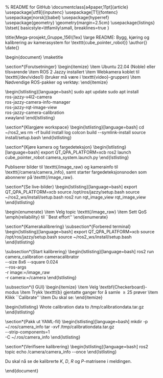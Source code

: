 % README for GitHub
\documentclass[a4paper,11pt]{article}
\usepackage[utf8]{inputenc}
\usepackage[T1]{fontenc}
\usepackage[norsk]{babel}
\usepackage{hyperref}
\usepackage{geometry}
\geometry{margin=2.5cm}
\usepackage{listings}
\lstset{
  basicstyle=\ttfamily\small,
  breaklines=true
}

\title{Mega-prosjekt\_Gruppe\_156\\[1ex]
\large README: Bygg, kjøring og kalibrering av kamerasystem for \texttt{cube\_pointer\_robot}}
\author{}
\date{}

\begin{document}
\maketitle

\section*{Forutsetninger}
\begin{itemize}
  \item Ubuntu 22.04 (Noble) eller tilsvarende
  \item ROS 2 Jazzy installert
  \item Webkamera koblet til \texttt{/dev/video1} (bruker må være i \texttt{video}-gruppen)
  \item Nødvendige ROS-pakker og verktøy:
\end{itemize}

\begin{lstlisting}[language=bash]
sudo apt update
sudo apt install \
  ros-jazzy-v4l2-camera \
  ros-jazzy-camera-info-manager \
  ros-jazzy-rqt-image-view \
  ros-jazzy-camera-calibration \
  xwayland
\end{lstlisting}

\section*{Klargjøre workspace}
\begin{lstlisting}[language=bash]
cd ~/ros2_ws
rm -rf build install log
colcon build --symlink-install
source install/setup.bash
\end{lstlisting}

\section*{Kjøre kamera og fargedeteksjon}
\begin{lstlisting}[language=bash]
export QT_QPA_PLATFORM=xcb
ros2 launch cube_pointer_robot camera_system.launch.py
\end{lstlisting}

Publiserer bilder til \texttt{/image\_raw} og kamerainfo til \texttt{/camera/camera\_info}, samt starter fargedeteksjonsnoden som abonnerer på \texttt{/image\_raw}.

\section*{Se live-bilder}
\begin{lstlisting}[language=bash]
export QT_QPA_PLATFORM=xcb
source /opt/ros/jazzy/setup.bash
source ~/ros2_ws/install/setup.bash
ros2 run rqt_image_view rqt_image_view
\end{lstlisting}

\begin{enumerate}
  \item Velg topic \texttt{/image\_raw}
  \item Sett QoS \emph{reliability} til ``Best effort''
\end{enumerate}

\section*{Kamerakalibrering}
\subsection*{Forbered terminal}
\begin{lstlisting}[language=bash]
export QT_QPA_PLATFORM=xcb
source /opt/ros/jazzy/setup.bash
source ~/ros2_ws/install/setup.bash
\end{lstlisting}

\subsection*{Start kalibrering}
\begin{lstlisting}[language=bash]
ros2 run camera_calibration cameracalibrator \
  --size 8x6 --square 0.024 \
  --ros-args \
    -r image:=/image_raw \
    -r camera:=/camera
\end{lstlisting}

\subsection*{I GUI}
\begin{itemize}
  \item Velg \textbf{Checkerboard}-modus
  \item Trykk \texttt{b} gjentatte ganger for å samle $\ge25$ prøver
  \item Klikk ``Calibrate''
  \item Du skal se:
\end{itemize}

\begin{lstlisting}
Wrote calibration data to /tmp/calibrationdata.tar.gz
\end{lstlisting}

\section*{Pakk ut YAML-fil}
\begin{lstlisting}[language=bash]
mkdir -p ~/.ros/camera_info
tar -xvf /tmp/calibrationdata.tar.gz \
    --strip-components=1 \
    -C ~/.ros/camera_info
\end{lstlisting}

\section*{Verifisere kalibrering}
\begin{lstlisting}[language=bash]
ros2 topic echo /camera/camera_info --once
\end{lstlisting}

Du skal nå se de kalibrerte $K$, $D$, $R$ og $P$-matrisene i meldingen.

\end{document}
